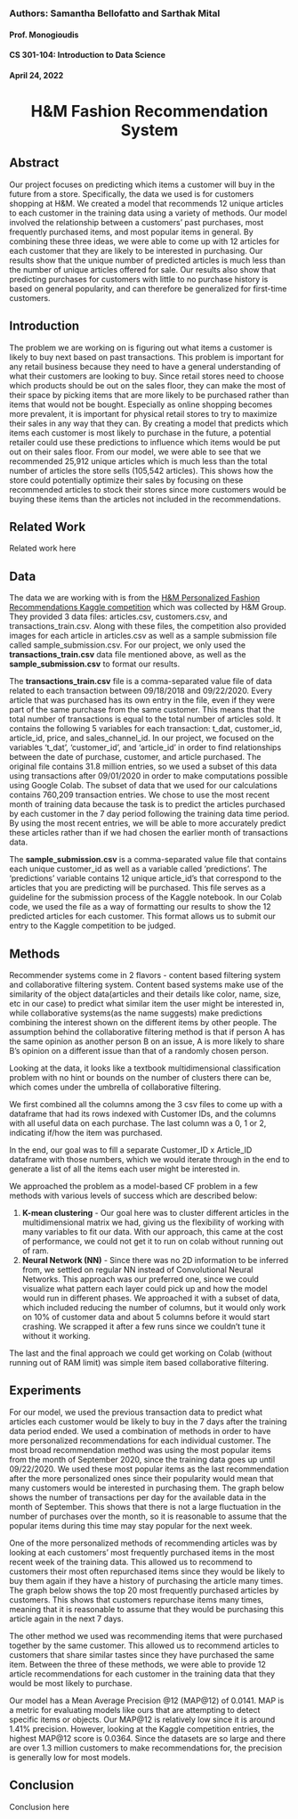 ### Authors: Samantha Bellofatto and Sarthak Mital
#### Prof. Monogioudis
#### CS 301-104: Introduction to Data Science
#### April 24, 2022

<h1 align="center">H&M Fashion Recommendation System</h1>

## Abstract
Our project focuses on predicting which items a customer will buy in the future from a store. Specifically, the data we used is for customers 
shopping at H&M. We created a model that recommends 12 unique articles to each customer in the training data using a variety of methods. Our 
model involved the relationship between a customers’ past purchases, most frequently purchased items, and most popular items in general. By 
combining these three ideas, we were able to come up with 12 articles for each customer that they are likely to be interested in purchasing. 
Our results show that the unique number of predicted articles is much less than the number of unique articles offered for sale. Our results 
also show that predicting purchases for customers with little to no purchase history is based on general popularity, and can therefore be 
generalized for first-time customers.

## Introduction
The problem we are working on is figuring out what items a customer is likely to buy next based on past transactions. This problem is important
for any retail business because they need to have a general understanding of what their customers are looking to buy. Since retail stores need 
to choose which products should be out on the sales floor, they can make the most of their space by picking items that are more likely to be 
purchased rather than items that would not be bought. Especially as online shopping becomes more prevalent, it is important for physical retail 
stores to try to maximize their sales in any way that they can. By creating a model that predicts which items each customer is most likely to 
purchase in the future, a potential retailer could use these predictions to influence which items would be put out on their sales floor. From 
our model, we were able to see that we recommended 25,912 unique articles which is much less than the total number of articles the store sells 
(105,542 articles). This shows how the store could potentially optimize their sales by focusing on these recommended articles to stock their 
stores since more customers would be buying these items than the articles not included in the recommendations.

## Related Work
Related work here

## Data
The data we are working with is from the [H&M Personalized Fashion Recommendations Kaggle competition](https://www.kaggle.com/competitions/h-and-m-personalized-fashion-recommendations) 
which was collected by H&M Group. They provided 3 data files: articles.csv, customers.csv, and transactions_train.csv. Along with these files, 
the competition also provided images for each article in articles.csv as well as a sample submission file called sample_submission.csv. For our 
project, we only used the **transactions_train.csv** data file mentioned above, as well as the **sample_submission.csv** to format our results.

The **transactions_train.csv** file is a comma-separated value file of data related to each transaction between 09/18/2018 and 09/22/2020. Every 
article that was purchased has its own entry in the file, even if they were part of the same purchase from the same customer. This means that the 
total number of transactions is equal to the total number of articles sold. It contains the following 5 variables for each transaction: t_dat, 
customer_id, article_id, price, and sales_channel_id. In our project, we focused on the variables ‘t_dat’, ‘customer_id’, and ‘article_id’ in order 
to find relationships between the date of purchase, customer, and article purchased. The original file contains 31.8 million entries, so we used a 
subset of this data using transactions after 09/01/2020 in order to make computations possible using Google Colab. The subset of data that we used 
for our calculations contains 760,209 transaction entries. We chose to use the most recent month of training data because the task is to predict 
the articles purchased by each customer in the 7 day period following the training data time period. By using the most recent entries, we will be 
able to more accurately predict these articles rather than if we had chosen the earlier month of transactions data.

The **sample_submission.csv** is a comma-separated value file that contains each unique customer_id as well as a variable called ‘predictions’. The 
‘predictions’ variable contains 12 unique article_id’s that correspond to the articles that you are predicting will be purchased. This file serves 
as a guideline for the submission process of the Kaggle notebook. In our Colab code, we used the file as a way of formatting our results to show the 
12 predicted articles for each customer. This format allows us to submit our entry to the Kaggle competition to be judged.

## Methods
Recommender systems come in 2 flavors - content based filtering system and collaborative filtering system. Content based systems make use of the 
similarity of the object data(articles and their details like color, name, size, etc in our case) to predict what similar item the user might be 
interested in, while collaborative systems(as the name suggests) make predictions combining the interest shown on the different items by other people. 
The assumption behind the collaborative filtering method is that if  person A has the same opinion as another person B on an issue, A is more likely 
to share B’s opinion on a different issue than that of a randomly chosen person.

Looking at the data, it looks like a textbook multidimensional classification problem with no hint or bounds on the number of clusters there can be, 
which comes under the umbrella of collaborative filtering.

We first combined all the columns among the 3 csv files to come up with a dataframe that had its rows indexed with Customer IDs, and the columns with 
all useful data on each purchase. The last column was a 0, 1 or 2, indicating if/how the item was purchased.

In the end, our goal was to fill a separate Customer_ID x Article_ID dataframe with those numbers, which we would iterate through in the end to 
generate a list of all the items each user might be interested in.

We approached the problem as a model-based CF problem in a few methods with various levels of success which are described below:
<ol>
  <li><strong>K-mean clustering</strong> - Our goal here was to cluster different articles in the multidimensional matrix we had, giving us the flexibility of working with many variables to fit our data. With our approach, this came at the cost of performance, we could not get it to run on colab without running out of ram.</li>
  <li><strong>Neural Network (NN)</strong> - Since there was no 2D information to be inferred from, we settled on regular NN instead of Convolutional Neural Networks. This approach was our preferred one, since we could visualize what pattern each layer could pick up and how the model would run in different phases. We approached it with a subset of data, which included reducing the number of columns, but it would only work on 10% of customer data and about 5 columns before it would start crashing. We scrapped it after a few runs since we couldn’t tune it without it working.</li>
</ol>

The last and the final approach we could get working on Colab (without running out of RAM limit) was simple item based collaborative filtering.

## Experiments
For our model, we used the previous transaction data to predict what articles each customer would be likely to buy in the 7 days after the training data period ended. We used a combination of methods in order to have more personalized recommendations for each individual customer. The most broad recommendation method was using the most popular items from the month of September 2020, since the training data goes up until 09/22/2020. We used these most popular items as the last recommendation after the more personalized ones since their popularity would mean that many customers would be interested in purchasing them. The graph below shows the number of transactions per day for the available data in the month of September. This shows that there is not a large fluctuation in the number of purchases over the month, so it is reasonable to assume that the popular items during this time may stay popular for the next week.

One of the more personalized methods of recommending articles was by looking at each customers’ most frequently purchased items in the most recent week of the training data. This allowed us to recommend to customers their most often repurchased items since they would be likely to buy them again if they have a history of purchasing the article many times. The graph below shows the top 20 most frequently purchased articles by customers. This shows that customers repurchase items many times, meaning that it is reasonable to assume that they would be purchasing this article again in the next 7 days.

The other method we used was recommending items that were purchased together by the same customer. This allowed us to recommend articles to customers that share similar tastes since they have purchased the same item. Between the three of these methods, we were able to provide 12 article recommendations for each customer in the training data that they would be most likely to purchase.

Our model has a Mean Average Precision @12 (MAP@12) of 0.0141. MAP is a metric for evaluating models like ours that are attempting to detect specific items or objects. Our MAP@12 is relatively low since it is around 1.41% precision. However, looking at the Kaggle competition entries, the highest MAP@12 score is 0.0364. Since the datasets are so large and there are over 1.3 million customers to make recommendations for, the precision is generally low for most models.

## Conclusion
Conclusion here
